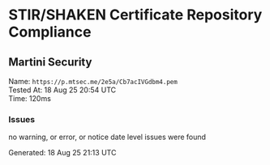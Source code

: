 # STIR/SHAKEN Certificate Repository Compliance

## Martini Security

Name: `https://p.mtsec.me/2e5a/Cb7acIVGdbm4.pem`\
Tested At: 18 Aug 25 20:54 UTC\
Time: 120ms

### Issues

no warning, or error, or notice date level issues were found

Generated: 18 Aug 25 21:13 UTC